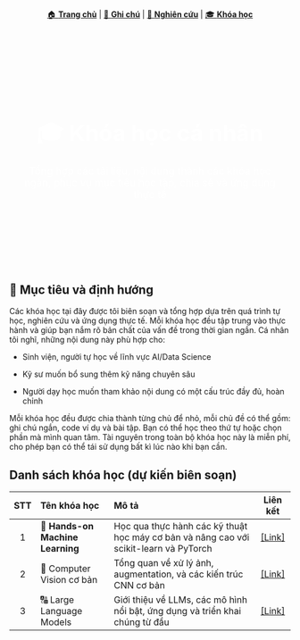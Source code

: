 <p align="center">
  <a href="../">🏠 <strong>Trang chủ</strong></a> |
  <a href="../notes/">📝 <strong>Ghi chú</strong></a> |
  <a href="../research/">🔬 <strong>Nghiên cứu</strong></a> |
  <a href="">🎓 <strong>Khóa học</strong></a>
</p>

<div style="background-image: url('../assets/images/courses.jpg'); 
            background-size: cover;
            background-position: center;
            padding: 100px 20px;
            color: white;
            text-align: center;
            margin-bottom: 30px;">
  <h1 style="font-size: 40px; margin-bottom: 10px;">🎓 Khóa học cá nhân</h1>
  <p style="font-size: 18px;">Tổng hợp các tài liệu, nội dung thành các khóa học ngắn, phục vụ mục tiêu học tập, chia sẻ và ứng dụng thực tế</p>
</div>

## 🧭 Mục tiêu và định hướng

Các khóa học tại đây được tôi biên soạn và tổng hợp dựa trên quá trình tự học, nghiên cứu và ứng dụng thực tế. Mỗi khóa học đều tập trung vào thực hành và giúp bạn nắm rõ bản chất của vấn đề trong thời gian ngắn. Cá nhân tôi nghĩ, những nội dung này phù hợp cho:

- Sinh viện, người tự học về lĩnh vực AI/Data Science

- Kỹ sư muốn bổ sung thêm kỹ năng chuyên sâu

- Người dạy học muốn tham khảo nội dung có một cấu trúc đầy đủ, hoàn chỉnh

Mỗi khóa học đều được chia thành từng chủ để nhỏ, mỗi chủ đề có thể gồm: ghi chú ngắn, code ví dụ và bài tập. Bạn có thể học theo thứ tự hoặc chọn phần mà mình quan tâm. Tài nguyên trong toàn bộ khóa học này là miễn phí, cho phép bạn có thể tái sử dụng bất kì lúc nào khi bạn cần.

## Danh sách khóa học (dự kiến biên soạn)

| STT | Tên khóa học | Mô tả | Liên kết |
| :---: | :----- | :------ | :-------: |
| 1 | 🤖 **Hands-on Machine Learning** |  Học qua thực hành các kỹ thuật học máy cơ bản và nâng cao với scikit-learn và PyTorch | [[Link]](https://) |
| 2 | 🤖 Computer Vision cơ bản | Tổng quan về xử lý ảnh, augmentation, và các kiến trúc CNN cơ bản | [[Link]](https://) |
| 3 | 🔠 Large Language Models | Giới thiệu về LLMs, các mô hình nổi bật, ứng dụng và triển khai chúng từ đầu | [[Link]](https://) |